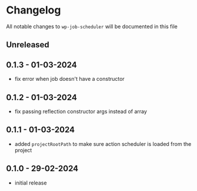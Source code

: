 # Changelog

All notable changes to `wp-job-scheduler` will be documented in this file

## Unreleased

## 0.1.3 - 01-03-2024

- fix error when job doesn't have a constructor

## 0.1.2 - 01-03-2024

- fix passing reflection constructor args instead of array

## 0.1.1 - 01-03-2024

- added `projectRootPath` to make sure action scheduler is loaded from the project

## 0.1.0 - 29-02-2024

- initial release
